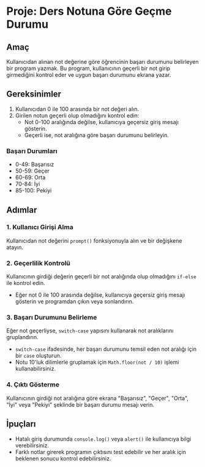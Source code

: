 
# Proje: Ders Notuna Göre Geçme Durumu

## Amaç
Kullanıcıdan alınan not değerine göre öğrencinin başarı durumunu belirleyen bir program yazmak. Bu program, kullanıcının geçerli bir not girip girmediğini kontrol eder ve uygun başarı durumunu ekrana yazar.

## Gereksinimler
1. Kullanıcıdan 0 ile 100 arasında bir not değeri alın.
2. Girilen notun geçerli olup olmadığını kontrol edin:
   - Not 0-100 aralığında değilse, kullanıcıya geçersiz giriş mesajı gösterin.
   - Geçerli ise, not aralığına göre başarı durumunu belirleyin.

### Başarı Durumları
- 0-49: Başarısız
- 50-59: Geçer
- 60-69: Orta
- 70-84: İyi
- 85-100: Pekiyi

## Adımlar

### 1. Kullanıcı Girişi Alma
Kullanıcıdan not değerini `prompt()` fonksiyonuyla alın ve bir değişkene atayın.

### 2. Geçerlilik Kontrolü
Kullanıcının girdiği değerin geçerli bir not aralığında olup olmadığını `if-else` ile kontrol edin.
- Eğer not 0 ile 100 arasında değilse, kullanıcıya geçersiz giriş mesajı gösterin ve programdan çıkın veya sonlandırın.

### 3. Başarı Durumunu Belirleme
Eğer not geçerliyse, `switch-case` yapısını kullanarak not aralıklarını gruplandırın.
- `switch-case` ifadesinde, her başarı durumunu temsil eden not aralığı için bir `case` oluşturun. 
- Notu 10'luk dilimlerle gruplamak için `Math.floor(not / 10)` işlemi kullanabilirsiniz.

### 4. Çıktı Gösterme
Kullanıcının girdiği not aralığına göre ekrana "Başarısız", "Geçer", "Orta", "İyi" veya "Pekiyi" şeklinde bir başarı durumu mesajı verin.

## İpuçları
- Hatalı giriş durumunda `console.log()` veya `alert()` ile kullanıcıya bilgi verebilirsiniz.
- Farklı notlar girerek programın çıktısını test edebilir ve her aralık için beklenen sonucu kontrol edebilirsiniz.

